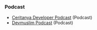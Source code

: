 ### Podcast

* [Ceritanya Developer Podcast](https://anchor.fm/ceritanya-developer) (Podcast)
* [Devmuslim Podcast](https://anchor.fm/devmuslimid) (Podcast)
